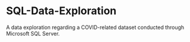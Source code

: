 # SQL-Data-Exploration
A data exploration regarding a COVID-related dataset conducted through Microsoft SQL Server.
